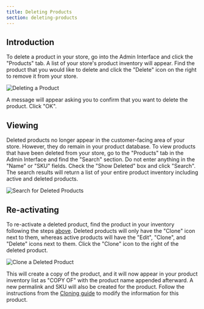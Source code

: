 ```yaml
---
title: Deleting Products
section: deleting-products
---
```


## Introduction

To delete a product in your store, go into the Admin Interface and click the "Products" tab. A list of your store's product inventory will appear. Find the product that you would like to delete and click the "Delete" icon on the right to remove it from your store.

![Deleting a Product](/images/user/products/delete_products_icon.jpg)

A message will appear asking you to confirm that you want to delete the product. Click "OK".

## Viewing

Deleted products no longer appear in the customer-facing area of your store. However, they do remain in your product database. To view products that have been deleted from your store, go to the "Products" tab in the Admin Interface and find the "Search" section. Do not enter anything in the "Name" or "SKU" fields. Check the "Show Deleted" box and click "Search". The search results will return a list of your entire product inventory including active and deleted products.

![Search for Deleted Products](/images/user/products/show_deleted_products.jpg)

## Re-activating

To re-activate a deleted product, find the product in your inventory following the steps [above](#viewing). Deleted products will only have the "Clone" icon next to them, whereas active products will have the "Edit", "Clone", and "Delete" icons next to them. Click the "Clone" icon to the right of the deleted product.

![Clone a Deleted Product](/images/user/products/clone_deleted_product.jpg)

This will create a copy of the product, and it will now appear in your product inventory list as "COPY OF" with the product name appended afterward. A new permalink and SKU will also be created for the product. Follow the instructions from the [Cloning guide](cloning-products) to modify the information for this product.